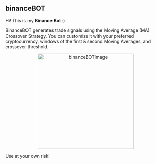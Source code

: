## binanceBOT

Hi! This is my **Binance Bot** :)

BinanceBOT generates trade signals using the Moving Average (MA) Crossover Strategy.
You can customize it with your preferred cryptocurrency, windows of the first & second Moving Averages,
and crossover threshold.

<p align="center">
   <img align=center alt=binanceBOTImage height=300 width="300" src='https://news.bitcoin.com/wp-content/uploads/2018/04/bitcoin-trading-bot.jpg'>
</p>

Use at your own risk!